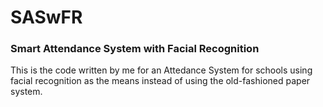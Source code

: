 # SASwFR
### Smart Attendance System with Facial Recognition


This is the code written by me for an Attedance System for schools using facial recognition as the means instead of using the old-fashioned paper system.
